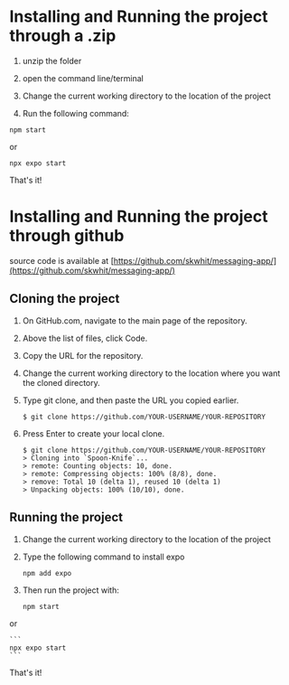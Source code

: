 # Installing and Running the project through a .zip

1. unzip the folder

1. open the command line/terminal

1. Change the current working directory to the location of the project

1. Run the following command: 

```
npm start
```
or
```
npx expo start
```

That's it!

# Installing and Running the project through github

source code is available at [https://github.com/skwhit/messaging-app/](https://github.com/skwhit/messaging-app/)

## Cloning the project

1. On GitHub.com, navigate to the main page of the repository.

1. Above the list of files, click  Code.

1. Copy the URL for the repository.

1. Change the current working directory to the location where you want the cloned directory.

1. Type git clone, and then paste the URL you copied earlier.

    ```
    $ git clone https://github.com/YOUR-USERNAME/YOUR-REPOSITORY
    ```

1. Press Enter to create your local clone.

    ```
    $ git clone https://github.com/YOUR-USERNAME/YOUR-REPOSITORY
    > Cloning into `Spoon-Knife`...
    > remote: Counting objects: 10, done.
    > remote: Compressing objects: 100% (8/8), done.
    > remove: Total 10 (delta 1), reused 10 (delta 1)
    > Unpacking objects: 100% (10/10), done.
    ```

## Running the project

1. Change the current working directory to the location of the project

1. Type the following command to install expo

    ```
    npm add expo
    ```

1. Then run the project with: 

    ```
    npm start
    ```
or

    ```
    npx expo start
    ```

That's it!